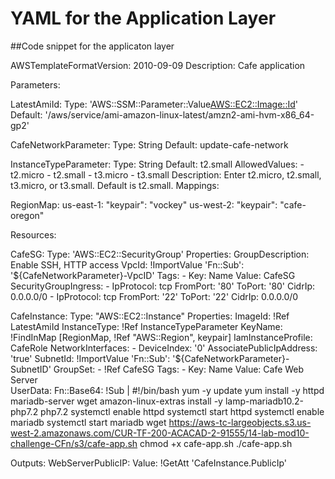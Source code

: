 # YAML for the Application Layer
##Code snippet for the applicaton layer

AWSTemplateFormatVersion: 2010-09-09
Description: Cafe application

Parameters:

  LatestAmiId:
    Type: 'AWS::SSM::Parameter::Value<AWS::EC2::Image::Id>'
    Default: '/aws/service/ami-amazon-linux-latest/amzn2-ami-hvm-x86_64-gp2'

  CafeNetworkParameter:
    Type: String
    Default: update-cafe-network
    
  InstanceTypeParameter:
    Type: String
    Default: t2.small
    AllowedValues:
      - t2.micro
      - t2.small
      - t3.micro
      - t3.small
    Description: Enter t2.micro, t2.small, t3.micro, or t3.small. Default is t2.small.
Mappings:

  RegionMap:
    us-east-1:
      "keypair": "vockey"
    us-west-2:
      "keypair": "cafe-oregon"

Resources:

  CafeSG:
    Type: 'AWS::EC2::SecurityGroup'
    Properties:
      GroupDescription: Enable SSH, HTTP access
      VpcId: !ImportValue
        'Fn::Sub': '${CafeNetworkParameter}-VpcID'
      Tags:
        - Key: Name
          Value: CafeSG
      SecurityGroupIngress:
        - IpProtocol: tcp
          FromPort: '80'
          ToPort: '80'
          CidrIp: 0.0.0.0/0
        - IpProtocol: tcp
          FromPort: '22'
          ToPort: '22'
          CidrIp: 0.0.0.0/0
          
  CafeInstance:
    Type: "AWS::EC2::Instance"
    Properties:
      ImageId: !Ref LatestAmiId
      InstanceType: !Ref InstanceTypeParameter
      KeyName: !FindInMap [RegionMap, !Ref "AWS::Region", keypair]
      IamInstanceProfile: CafeRole
      NetworkInterfaces:
        - DeviceIndex: '0'
          AssociatePublicIpAddress: 'true'
          SubnetId: !ImportValue
            'Fn::Sub': '${CafeNetworkParameter}-SubnetID'
          GroupSet:
            - !Ref CafeSG
      Tags:
        - Key: Name
          Value: Cafe Web Server     
      UserData:
        Fn::Base64:
          !Sub |
            #!/bin/bash
            yum -y update
            yum install -y httpd mariadb-server wget
            amazon-linux-extras install -y lamp-mariadb10.2-php7.2 php7.2
            systemctl enable httpd
            systemctl start httpd
            systemctl enable mariadb
            systemctl start mariadb
            wget https://aws-tc-largeobjects.s3.us-west-2.amazonaws.com/CUR-TF-200-ACACAD-2-91555/14-lab-mod10-challenge-CFn/s3/cafe-app.sh
            chmod +x cafe-app.sh
            ./cafe-app.sh    

Outputs:
  WebServerPublicIP:
    Value: !GetAtt 'CafeInstance.PublicIp'

